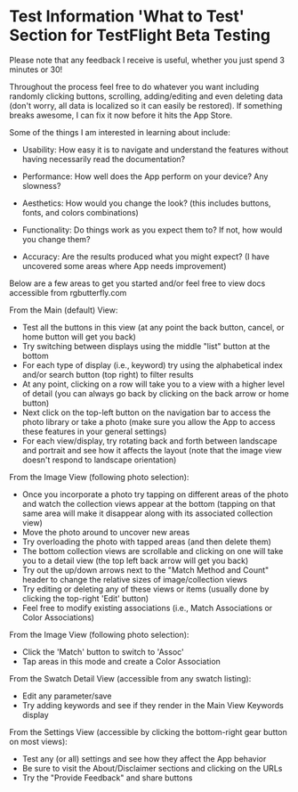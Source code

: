 # Test Information 'What to Test' Section for TestFlight Beta Testing

Please note that any feedback I receive is useful, whether you just spend 3 minutes or 30!

Throughout the process feel free to do whatever you want including randomly clicking buttons, scrolling, adding/editing and even deleting data (don't worry, all data is localized so it can easily be restored). If something breaks awesome, I can fix it now before it hits the App Store. 

Some of the things I am interested in learning about include:

* Usability: How easy it is to navigate and understand the features without having necessarily read the documentation?

* Performance: How well does the App perform on your device? Any slowness?

* Aesthetics: How would you change the look? (this includes buttons, fonts, and colors combinations)

* Functionality: Do things work as you expect them to? If not, how would you change them?

* Accuracy: Are the results produced what you might expect? (I have uncovered some areas where App needs improvement)

Below are a few areas to get you started and/or feel free to view docs accessible from rgbutterfly.com

From the Main (default) View:
* Test all the buttons in this view (at any point the back button, cancel, or home button will get you back)
* Try switching between displays using the middle "list" button at the bottom
* For each type of display (i.e., keyword) try using the alphabetical index  and/or search button (top right) to filter results
* At any point, clicking on a row will take you to a view with a higher level of detail (you can always go back by clicking on the back arrow or home button)
* Next click on the top-left button on the navigation bar to access the photo library or take a photo (make sure you allow the App to access these features in your general settings)
* For each view/display, try rotating back and forth between landscape and portrait and see how it affects the layout (note that the image view doesn't respond to landscape orientation)

From the Image View (following photo selection):
* Once you incorporate a photo try tapping on different areas of the photo and watch the collection views appear at the bottom (tapping on that same area will make it disappear along with its associated collection view)
* Move the photo around to uncover new areas
* Try overloading the photo with tapped areas (and then delete them)
* The bottom collection views are scrollable and clicking on one will take you to a detail view (the top left back arrow will get you back)
* Try out the up/down arrows next to the "Match Method and Count" header to change the relative sizes of image/collection views
* Try editing or deleting any of these views or items (usually done by clicking the top-right 'Edit' button)
* Feel free to modify existing associations (i.e., Match Associations or Color Associations)

From the Image View (following photo selection):
* Click the 'Match' button to switch to 'Assoc'
* Tap areas in this mode and create a Color Association

From the Swatch Detail View (accessible from any swatch listing):
* Edit any parameter/save
* Try adding keywords and see if they render in the Main View Keywords display

From the Settings View (accessible by clicking the bottom-right gear button on most views):
* Test any (or all) settings and see how they affect the App behavior
* Be sure to visit the About/Disclaimer sections and clicking on the URLs
* Try the "Provide Feedback" and share buttons
